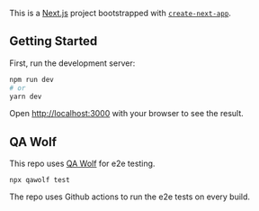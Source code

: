 This is a [Next.js](https://nextjs.org/) project bootstrapped with [`create-next-app`](https://github.com/zeit/next.js/tree/canary/packages/create-next-app).

## Getting Started

First, run the development server:

```bash
npm run dev
# or
yarn dev
```

Open [http://localhost:3000](http://localhost:3000) with your browser to see the result.

## QA Wolf

This repo uses [QA Wolf](https://docs.qawolf.com/docs/what_is_qa_wolf) for e2e testing.

`npx qawolf test`

The repo uses Github actions to run the e2e tests on every build.
